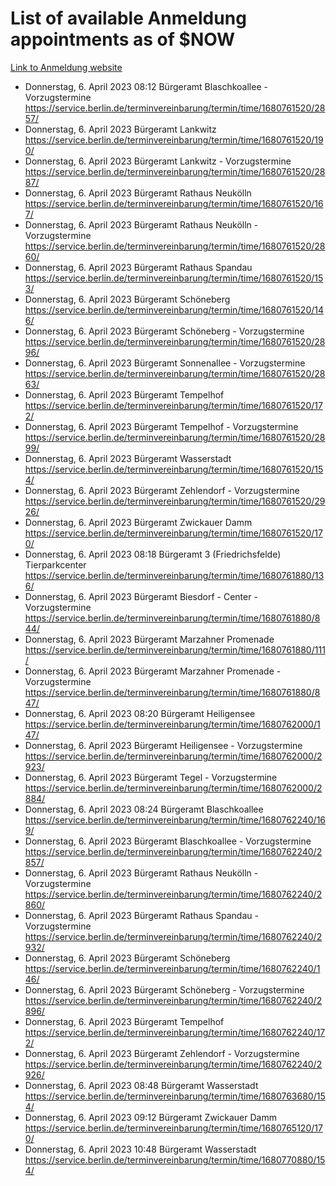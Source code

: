 # List of available Anmeldung appointments as of $NOW
[Link to Anmeldung website](https://service.berlin.de/terminvereinbarung/termin/tag.php?termin=1&anliegen[]=120686&dienstleisterlist=122210,122217,327316,122219,327312,122227,327314,122231,327346,122243,327348,122254,122252,329742,122260,329745,122262,329748,122271,327278,122273,327274,122277,327276,330436,122280,327294,122282,327290,122284,327292,122291,327270,122285,327266,122286,327264,122296,327268,150230,329760,122297,327286,122294,327284,122312,329763,122314,329775,122304,327330,122311,327334,122309,327332,317869,122281,327352,122279,329772,122283,122276,327324,122274,327326,122267,329766,122246,327318,122251,327320,122257,327322,122208,327298,122226,327300&herkunft=http%3A%2F%2Fservice.berlin.de%2Fdienstleistung%2F120686%2F)
- Donnerstag, 6. April 2023 08:12 Bürgeramt Blaschkoallee - Vorzugstermine https://service.berlin.de/terminvereinbarung/termin/time/1680761520/2857/
- Donnerstag, 6. April 2023  Bürgeramt Lankwitz https://service.berlin.de/terminvereinbarung/termin/time/1680761520/190/
- Donnerstag, 6. April 2023  Bürgeramt Lankwitz - Vorzugstermine https://service.berlin.de/terminvereinbarung/termin/time/1680761520/2887/
- Donnerstag, 6. April 2023  Bürgeramt Rathaus Neukölln https://service.berlin.de/terminvereinbarung/termin/time/1680761520/167/
- Donnerstag, 6. April 2023  Bürgeramt Rathaus Neukölln - Vorzugstermine https://service.berlin.de/terminvereinbarung/termin/time/1680761520/2860/
- Donnerstag, 6. April 2023  Bürgeramt Rathaus Spandau https://service.berlin.de/terminvereinbarung/termin/time/1680761520/153/
- Donnerstag, 6. April 2023  Bürgeramt Schöneberg https://service.berlin.de/terminvereinbarung/termin/time/1680761520/146/
- Donnerstag, 6. April 2023  Bürgeramt Schöneberg - Vorzugstermine https://service.berlin.de/terminvereinbarung/termin/time/1680761520/2896/
- Donnerstag, 6. April 2023  Bürgeramt Sonnenallee - Vorzugstermine https://service.berlin.de/terminvereinbarung/termin/time/1680761520/2863/
- Donnerstag, 6. April 2023  Bürgeramt Tempelhof https://service.berlin.de/terminvereinbarung/termin/time/1680761520/172/
- Donnerstag, 6. April 2023  Bürgeramt Tempelhof - Vorzugstermine https://service.berlin.de/terminvereinbarung/termin/time/1680761520/2899/
- Donnerstag, 6. April 2023  Bürgeramt Wasserstadt https://service.berlin.de/terminvereinbarung/termin/time/1680761520/154/
- Donnerstag, 6. April 2023  Bürgeramt Zehlendorf - Vorzugstermine https://service.berlin.de/terminvereinbarung/termin/time/1680761520/2926/
- Donnerstag, 6. April 2023  Bürgeramt Zwickauer Damm https://service.berlin.de/terminvereinbarung/termin/time/1680761520/170/
- Donnerstag, 6. April 2023 08:18 Bürgeramt 3 (Friedrichsfelde) Tierparkcenter https://service.berlin.de/terminvereinbarung/termin/time/1680761880/136/
- Donnerstag, 6. April 2023  Bürgeramt Biesdorf - Center - Vorzugstermine https://service.berlin.de/terminvereinbarung/termin/time/1680761880/844/
- Donnerstag, 6. April 2023  Bürgeramt Marzahner Promenade https://service.berlin.de/terminvereinbarung/termin/time/1680761880/111/
- Donnerstag, 6. April 2023  Bürgeramt Marzahner Promenade - Vorzugstermine https://service.berlin.de/terminvereinbarung/termin/time/1680761880/847/
- Donnerstag, 6. April 2023 08:20 Bürgeramt Heiligensee https://service.berlin.de/terminvereinbarung/termin/time/1680762000/147/
- Donnerstag, 6. April 2023  Bürgeramt Heiligensee - Vorzugstermine https://service.berlin.de/terminvereinbarung/termin/time/1680762000/2923/
- Donnerstag, 6. April 2023  Bürgeramt Tegel - Vorzugstermine https://service.berlin.de/terminvereinbarung/termin/time/1680762000/2884/
- Donnerstag, 6. April 2023 08:24 Bürgeramt Blaschkoallee https://service.berlin.de/terminvereinbarung/termin/time/1680762240/169/
- Donnerstag, 6. April 2023  Bürgeramt Blaschkoallee - Vorzugstermine https://service.berlin.de/terminvereinbarung/termin/time/1680762240/2857/
- Donnerstag, 6. April 2023  Bürgeramt Rathaus Neukölln - Vorzugstermine https://service.berlin.de/terminvereinbarung/termin/time/1680762240/2860/
- Donnerstag, 6. April 2023  Bürgeramt Rathaus Spandau - Vorzugstermine https://service.berlin.de/terminvereinbarung/termin/time/1680762240/2932/
- Donnerstag, 6. April 2023  Bürgeramt Schöneberg https://service.berlin.de/terminvereinbarung/termin/time/1680762240/146/
- Donnerstag, 6. April 2023  Bürgeramt Schöneberg - Vorzugstermine https://service.berlin.de/terminvereinbarung/termin/time/1680762240/2896/
- Donnerstag, 6. April 2023  Bürgeramt Tempelhof https://service.berlin.de/terminvereinbarung/termin/time/1680762240/172/
- Donnerstag, 6. April 2023  Bürgeramt Zehlendorf - Vorzugstermine https://service.berlin.de/terminvereinbarung/termin/time/1680762240/2926/
- Donnerstag, 6. April 2023 08:48 Bürgeramt Wasserstadt https://service.berlin.de/terminvereinbarung/termin/time/1680763680/154/
- Donnerstag, 6. April 2023 09:12 Bürgeramt Zwickauer Damm https://service.berlin.de/terminvereinbarung/termin/time/1680765120/170/
- Donnerstag, 6. April 2023 10:48 Bürgeramt Wasserstadt https://service.berlin.de/terminvereinbarung/termin/time/1680770880/154/
